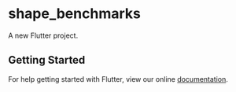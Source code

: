 # shape_benchmarks

A new Flutter project.

## Getting Started

For help getting started with Flutter, view our online
[documentation](http://flutter.io/).
